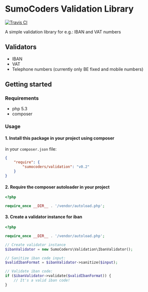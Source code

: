 SumoCoders Validation Library
========================================

[![Travis CI](https://api.travis-ci.org/sumocoders/validation.svg?branch=master)](https://travis-ci.org/sumocoders/validation)

A simple validation library for e.g.: IBAN and VAT numbers


Validators
----------------------------------------

- IBAN
- VAT
- Telephone numbers (currently only BE fixed and mobile numbers)


Getting started
----------------------------------------

### Requirements

- php 5.3
- composer


### Usage

#### 1. Install this package in your project using composer

in your `composer.json` file:

```json
{
    "require": {
        "sumocoders/validation": "v0.2"
    }
}
```

#### 2. Require the composer autoloader in your project

```php
<?php

require_once __DIR__ . '/vendor/autoload.php';
```

#### 3. Create a validator instance for iban

```php
<?php

require_once __DIR__ . '/vendor/autoload.php';

// Create validator instance
$ibanValidator = new SumoCoders\Validation\IbanValidator();

// Sanitize iban code input:
$validIbanFormat = $ibanValidator->sanitize($input);

// Validate iban code:
if ($ibanValidator->validate($validIbanFormat)) {
    // It's a valid iban code!
}
```

